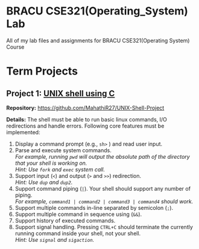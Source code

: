 # BRACU CSE321(Operating_System) Lab
All of my lab files and assignments for BRACU CSE321(Operating System) Course
# Term Projects
## Project 1: [UNIX shell using C](https://github.com/MahathiR27/UNIX-Shell-Project)
**Repository:** https://github.com/MahathiR27/UNIX-Shell-Project

**Details:** The shell must be able to run basic linux commands, I/O redirections and handle errors. Following core features must be implemented:
1. Display a command prompt (e.g., `sh>` ) and read user input.
2. Parse and execute system commands.  
_For example, running `pwd` will output the absolute path of the directory that your shell is working on.  
Hint: Use `fork` and `exec` system call._
3. Support input (`<`) and output (`>` and `>>`) redirection.  
_Hint: Use `dup` and `dup2`._
4. Support command piping (`|`). Your shell should support any number of piping.  
_For example, `command1 | command2 | command3 | command4` should work._
5. Support multiple commands in-line separated by semicolon (`;`).
6.  Support multiple command in sequence using (`&&`).
7.  Support history of executed commands.
8.   Support signal handling. Pressing `CTRL+C` should terminate the currently running command inside your shell, not your shell.  
_Hint: Use `signal` and `sigaction`._
